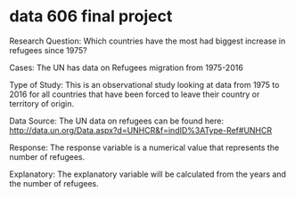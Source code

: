 # data 606 final project

Research Question: Which countries have the most had biggest increase in refugees since 1975?

Cases: The UN has data on Refugees migration from 1975-2016

Type of Study: This is an observational study looking at data from 1975 to 2016 for all countries that have been forced to leave their country or territory of origin.

Data Source: The UN data on refugees can be found here: http://data.un.org/Data.aspx?d=UNHCR&f=indID%3AType-Ref#UNHCR

Response: The response variable is a numerical value that represents the number of refugees.

Explanatory: The explanatory variable will be calculated from the years and the number of refugees.

